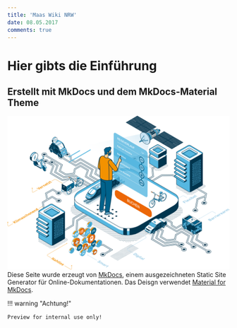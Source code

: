 ```yaml
---
title: 'Maas Wiki NRW'
date: 08.05.2017
comments: true
---
```

# Hier gibts die Einführung

## Erstellt mit MkDocs und dem MkDocs-Material Theme
![Ein Maas Held](images/hero_image%5B1%5D.svg)
 Diese Seite wurde erzeugt von [MkDocs](http://www.mkdocs.org), einem ausgezeichneten Static Site Generator für Online-Dokumentationen. Das Deisgn verwendet [Material for MkDocs](https://squidfunk.github.io/mkdocs-material/).

!!! warning "Achtung!"

    Preview for internal use only!